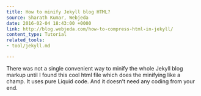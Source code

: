 ```yaml
---
title: How to minify Jekyll blog HTML?
source: Sharath Kumar, Webjeda
date: 2016-02-04 18:43:00 +0000
link: http://blog.webjeda.com/how-to-compress-html-in-jekyll/
content_type: Tutorial
related_tools:
- tool/jekyll.md

---
```

There was not a single convenient way to minify the whole Jekyll blog markup until I found this cool html file which does the minifying like a champ. It uses pure Liquid code. And it doesn’t need any coding from your end. 





